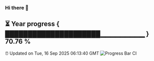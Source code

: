 ### Hi there 👋
⏳ Year progress { █████████████████████▁▁▁▁▁▁▁▁▁ } 70.76 %
---
⏰ Updated on Tue, 16 Sep 2025 06:13:40 GMT
![Progress Bar CI](https://github.com/Moyi321/Moyi321/workflows/Progress%20Bar%20CI/badge.svg)

